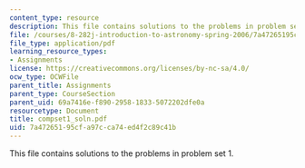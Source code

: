 ```yaml
---
content_type: resource
description: This file contains solutions to the problems in problem set 1.
file: /courses/8-282j-introduction-to-astronomy-spring-2006/7a47265195cfa97cca74ed4f2c89c41b_compset1_soln.pdf
file_type: application/pdf
learning_resource_types:
- Assignments
license: https://creativecommons.org/licenses/by-nc-sa/4.0/
ocw_type: OCWFile
parent_title: Assignments
parent_type: CourseSection
parent_uid: 69a7416e-f890-2958-1833-5072202dfe0a
resourcetype: Document
title: compset1_soln.pdf
uid: 7a472651-95cf-a97c-ca74-ed4f2c89c41b
---
```

This file contains solutions to the problems in problem set 1.